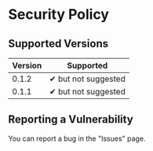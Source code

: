 # Security Policy

## Supported Versions
| Version | Supported           |
|---------|---------------------|
| 0.1.2   | ✔ but not suggested |
| 0.1.1   | ✔ but not suggested |

## Reporting a Vulnerability
You can report a bug in the "Issues" page.
